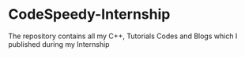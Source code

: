 # CodeSpeedy-Internship
The repository contains all my C++, Tutorials Codes and Blogs which I published during my Internship
